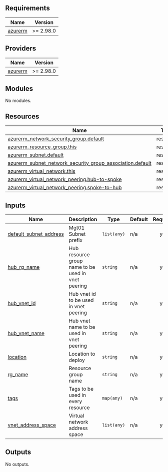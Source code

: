 ## Requirements

| Name | Version |
|------|---------|
| <a name="requirement_azurerm"></a> [azurerm](#requirement\_azurerm) | >= 2.98.0 |

## Providers

| Name | Version |
|------|---------|
| <a name="provider_azurerm"></a> [azurerm](#provider\_azurerm) | >= 2.98.0 |

## Modules

No modules.

## Resources

| Name | Type |
|------|------|
| [azurerm_network_security_group.default](https://registry.terraform.io/providers/hashicorp/azurerm/latest/docs/resources/network_security_group) | resource |
| [azurerm_resource_group.this](https://registry.terraform.io/providers/hashicorp/azurerm/latest/docs/resources/resource_group) | resource |
| [azurerm_subnet.default](https://registry.terraform.io/providers/hashicorp/azurerm/latest/docs/resources/subnet) | resource |
| [azurerm_subnet_network_security_group_association.default](https://registry.terraform.io/providers/hashicorp/azurerm/latest/docs/resources/subnet_network_security_group_association) | resource |
| [azurerm_virtual_network.this](https://registry.terraform.io/providers/hashicorp/azurerm/latest/docs/resources/virtual_network) | resource |
| [azurerm_virtual_network_peering.hub-to-spoke](https://registry.terraform.io/providers/hashicorp/azurerm/latest/docs/resources/virtual_network_peering) | resource |
| [azurerm_virtual_network_peering.spoke-to-hub](https://registry.terraform.io/providers/hashicorp/azurerm/latest/docs/resources/virtual_network_peering) | resource |

## Inputs

| Name | Description | Type | Default | Required |
|------|-------------|------|---------|:--------:|
| <a name="input_default_subnet_address"></a> [default\_subnet\_address](#input\_default\_subnet\_address) | Mgt01 Subnet prefix | `list(any)` | n/a | yes |
| <a name="input_hub_rg_name"></a> [hub\_rg\_name](#input\_hub\_rg\_name) | Hub resource group name to be used in vnet peering | `string` | n/a | yes |
| <a name="input_hub_vnet_id"></a> [hub\_vnet\_id](#input\_hub\_vnet\_id) | Hub vnet id to be used in vnet peering | `string` | n/a | yes |
| <a name="input_hub_vnet_name"></a> [hub\_vnet\_name](#input\_hub\_vnet\_name) | Hub vnet name to be used in vnet peering | `string` | n/a | yes |
| <a name="input_location"></a> [location](#input\_location) | Location to deploy | `string` | n/a | yes |
| <a name="input_rg_name"></a> [rg\_name](#input\_rg\_name) | Resource group name | `string` | n/a | yes |
| <a name="input_tags"></a> [tags](#input\_tags) | Tags to be used in every resource | `map(any)` | n/a | yes |
| <a name="input_vnet_address_space"></a> [vnet\_address\_space](#input\_vnet\_address\_space) | Virtual network address space | `list(any)` | n/a | yes |

## Outputs

No outputs.
